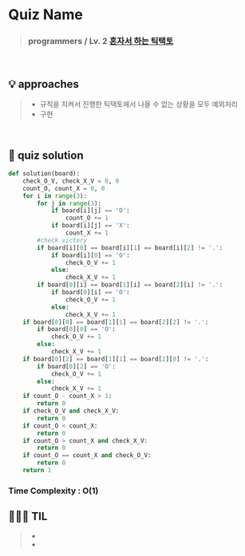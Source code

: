 # Quiz Name
> ### programmers / Lv. 2 <a href = "https://school.programmers.co.kr/learn/courses/30/lessons/160585"> 혼자서 하는 틱택토 </a>

<br>

## 💡 approaches
>  - 규칙을 지켜서 진행한 틱택토에서 나올 수 없는 상황을 모두 예외처리
>  - 구현

<br>

## 🔑 quiz solution

```py
def solution(board):
    check_O_V, check_X_V = 0, 0
    count_O, count_X = 0, 0
    for i in range(3):
        for j in range(3):
            if board[i][j] == 'O':
                count_O += 1
            if board[i][j] == 'X':
                count_X += 1
        #check victory
        if board[i][0] == board[i][1] == board[i][2] != '.':
            if board[i][0] == 'O':
                check_O_V += 1
            else:
                check_X_V += 1
        if board[0][i] == board[1][i] == board[2][i] != '.':
            if board[0][i] == 'O':
                check_O_V += 1
            else:
                check_X_V += 1
    if board[0][0] == board[1][1] == board[2][2] != '.':
        if board[0][0] == 'O':
            check_O_V += 1
        else:
            check_X_V += 1
    if board[0][2] == board[1][1] == board[2][0] != '.':
        if board[0][2] == 'O':
            check_O_V += 1
        else:
            check_X_V += 1
    if count_O - count_X > 1:
        return 0
    if check_O_V and check_X_V:
        return 0
    if count_O < count_X:
        return 0
    if count_O > count_X and check_X_V:
        return 0
    if count_O == count_X and check_O_V:
        return 0
    return 1
```
### Time Complexity : O(1)
## 👩🏻‍🏫 TIL
>  -
>  -
